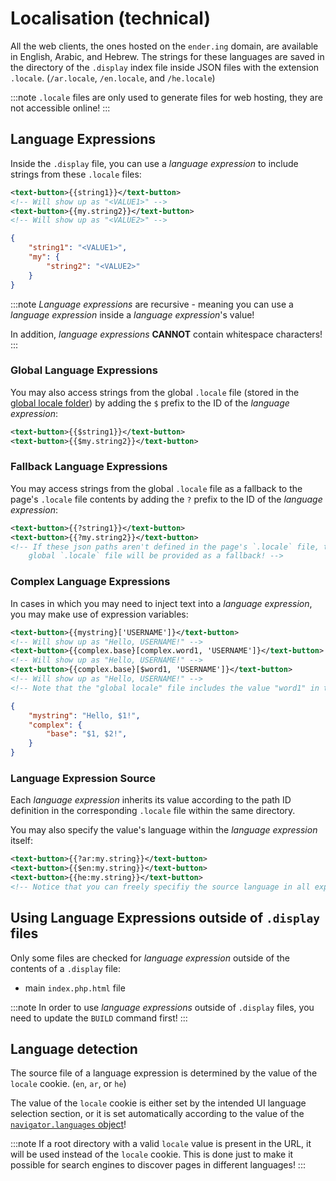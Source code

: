 # Localisation (technical)

All the web clients, the ones hosted on the `ender.ing` domain, are available in English, Arabic, and Hebrew. The
strings for these languages are saved in the directory of the `.display` index file inside JSON files with the
extension `.locale`. (`/ar.locale`, `/en.locale`, and `/he.locale`)

:::note
`.locale` files are only used to generate files for web hosting, they are not accessible online!
:::

## Language Expressions

Inside the `.display` file, you can use a *language expression* to include strings from these `.locale` files:

```xml
<text-button>{{string1}}</text-button>
<!-- Will show up as "<VALUE1>" -->
<text-button>{{my.string2}}</text-button>
<!-- Will show up as "<VALUE2>" -->
```

```json
{
    "string1": "<VALUE1>",
    "my": {
        "string2": "<VALUE2>"
    }
}
```

:::note
*Language expressions* are recursive - meaning you can use a *language expression* inside a *language expression*'s
value!

In addition, *language expressions* **CANNOT** contain whitespace characters!
:::

### Global Language Expressions

You may also access strings from the global `.locale` file (stored in the
[global locale folder](https://github.com/Ender-ing/render-activity/tree/main/global/locale)) by adding the `$` prefix
to the ID of the *language expression*:

```xml
<text-button>{{$string1}}</text-button>
<text-button>{{$my.string2}}</text-button>
```

### Fallback Language Expressions

You may access strings from the global `.locale` file as a fallback to the page's `.locale` file contents by adding
the `?` prefix to the ID of the *language expression*:

```xml
<text-button>{{?string1}}</text-button>
<text-button>{{?my.string2}}</text-button>
<!-- If these json paths aren't defined in the page's `.locale` file, then the value of these json paths in the
    global `.locale` file will be provided as a fallback! -->
```

### Complex Language Expressions

In cases in which you may need to inject text into a *language expression*, you may make use of expression variables:

```xml
<text-button>{{mystring}['USERNAME']}</text-button>
<!-- Will show up as "Hello, USERNAME!" -->
<text-button>{{complex.base}[complex.word1, 'USERNAME']}</text-button>
<!-- Will show up as "Hello, USERNAME!" -->
<text-button>{{complex.base}[$word1, 'USERNAME']}</text-button>
<!-- Will show up as "Hello, USERNAME!" -->
<!-- Note that the "global locale" file includes the value "word1" in this example -->
```

```json
{
    "mystring": "Hello, $1!",
    "complex": {
        "base": "$1, $2!",
    }
}
```

### Language Expression Source

Each *language expression* inherits its value according to the path ID definition in the corresponding `.locale` file
within the same directory.

You may also specify the value's language within the *language expression* itself:

```xml
<text-button>{{?ar:my.string}}</text-button>
<text-button>{{$en:my.string}}</text-button>
<text-button>{{he:my.string}}</text-button>
<!-- Notice that you can freely specifiy the source language in all expression types! -->
```

## Using Language Expressions outside of `.display` files

Only some files are checked for *language expression* outside of the contents of a `.display` file:

- main `index.php.html` file

:::note
In order to use *language expressions* outside of `.display` files, you need to update the `BUILD` command first!
:::

## Language detection

The source file of a language expression is determined by the value of the `locale` cookie. (`en`, `ar`, or `he`)

The value of the `locale` cookie is either set by the intended UI language selection section, or it is set automatically
according to the value of the
[`navigator.languages` object](https://developer.mozilla.org/en-US/docs/Web/API/Navigator/languages)!

:::note
If a root directory with a valid `locale` value is present in the URL, it will be used instead of the `locale` cookie.
This is done just to make it possible for search engines to discover pages in different languages!
:::
